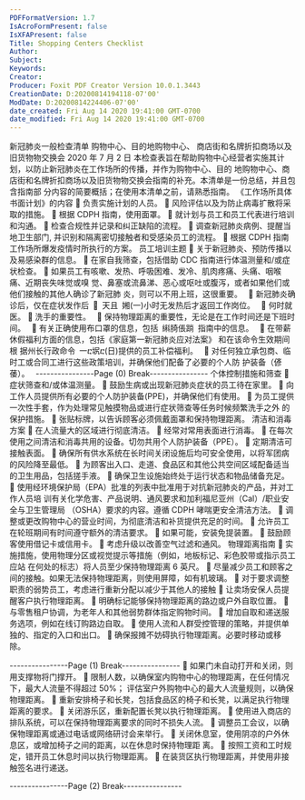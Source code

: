 ```yaml
---
PDFFormatVersion: 1.7
IsAcroFormPresent: false
IsXFAPresent: false
Title: Shopping Centers Checklist
Author: 
Subject: 
Keywords: 
Creator: 
Producer: Foxit PDF Creator Version 10.0.1.3443
CreationDate: D:20200814194118-07'00'
ModDate: D:20200814224406-07'00'
date_created: Fri Aug 14 2020 19:41:00 GMT-0700
date_modified: Fri Aug 14 2020 19:41:00 GMT-0700
---
```

新冠肺炎一般检查清单 
购物中心、目的地购物中心、 
商店街和名牌折扣商场以及旧货物物交换会 
2020 年 7 月 2 日 
本检查表旨在帮助购物中心经营者实施其计划，以防止新冠肺炎在工作场所的传播，并作为购物中心、目的
地购物中心、商店街和名牌折扣商场以及旧货物物交换会指南的补充。本清单是一份总结，并且包含指南部
分内容的简要概括；在使用本清单之前，请熟悉指南。 
《工作场所具体书面计划》的内容 
 负责实施计划的人员。 
 风险评估以及为防止病毒扩散将采取的措施。 
 根据 CDPH 指南，使用面罩。 
 就计划与员工和员工代表进行培训和沟通。 
 检查合规性并记录和纠正缺陷的流程。 
 调查新冠肺炎病例、提醒当地卫生部门, 并识别和隔离密切接触者和受感染员工的流程。 
 根据 CDPH 指南工作场所爆发疫情时所执行的方案。 
员工培训主题 
 关于新冠肺炎、预防传播以及易感染群的信息。 
 在家自我筛查，包括借助 CDC 指南进行体温测量和/或症状检查。 
 如果员工有咳嗽、发热、呼吸困难、发冷、肌肉疼痛、头痛、咽喉痛、近期丧失味觉或嗅
觉、鼻塞或流鼻涕、恶心或呕吐或腹泻，或者如果他们或他们接触的其他人确诊了新冠肺
炎，则可以不用上班，这很重要。 
 新冠肺炎确诊后，仅在症状发作后 ㄰ 天且 㜀(一)小时无发热后才返回工作岗位。 
 何时就医。 
 洗手的重要性。 
 保持物理距离的重要性，无论是在工作时间还是下班时间。 
 有关正确使用布口罩的信息，包括 䌀䐀倀䠀 指南中的信息。 
 在带薪休假福利方面的信息，包括《家庭第一新冠肺炎应对法案》 和在该命令生效期间根
据州长行政命令 一ⴀ㘲ⴀ(日)提供的员工补偿福利。 
 对任何独立承包商、临时工或合同工进行这些政策培训，并确保他们配备了必要的个人防
护装备（偐䔀）。 
----------------Page (0) Break----------------
个体控制措施和筛查 
 症状筛查和/或体温测量。 
 鼓励生病或出现新冠肺炎症状的员工待在家里。 
 向工作人员提供所有必要的个人防护装备(PPE)，并确保他们有使用。 
 为员工提供一次性手套，作为处理常见触摸物品或进行症状筛查等任务时候频繁洗手之外
的保护措施。 
 张贴标牌，以告诉顾客必须佩戴面罩和保持物理距离。 
清洁和消毒方案 
 在人流量大的区域进行彻底清洁。 
 经常对常用表面进行消毒。 
 在每次使用之间清洁和消毒共用的设备。切勿共用个人防护装备（PPE）。 
 定期清洁可接触表面。 
 确保所有供水系统在长时间关闭设施后均可安全使用，以将军团病的风险降至最低。 
 为顾客出入口、走道、食品区和其他公共空间区域配备适当的卫生用品，包括搓手液。 
 确保卫生设施始终处于运行状态和物品储备充足。 
 使用经环境保护局（EPA）批准的列表中批准用于对抗新冠肺炎的产品，并对工作人员培
训有关化学危害、产品说明、通风要求和加利福尼亚州（Cal）/职业安全与卫生管理局
（OSHA）要求的内容。遵循 CDPH 哮喘更安全清洁方法。 
 调整或更改购物中心的营业时间，为彻底清洁和补货提供充足的时间。 
 允许员工在轮班期间有时间遵守额外的清洁要求。 
 如果可能，安装免提装置。 
 鼓励顾客使用借记卡或信用卡。 
 考虑升级以改善空气过滤和通风。 
物理距离指南 
 实施措施，使用物理分区或视觉提示等措施（例如，地板标记、彩色胶带或指示员工应站
在何处的标志）将人员至少保持物理距离 6 英尺。 
 尽量减少员工和顾客之间的接触。如果无法保持物理距离，则使用屏障，如有机玻璃。 
 对于要求调整职责的弱势员工，考虑进行重新分配以减少于其他人的接触 
 让卖场安保人员提醒客户执行物理距离。 
 明确标记能够保持物理距离的路边或户外自取位置。 
 与零售租户协调，为老年人和其他弱势群体指定购物时间。 
 增加自取和递送服务选项，例如在线订购路边自取。 
 使用人流和人群受控管理的策略，并提供单独的、指定的入口和出口。 
 确保报摊不妨碍执行物理距离。必要时移动或移除。 
 
----------------Page (1) Break----------------
 如果门未自动打开和关闭，则用支撑物将门撑开。 
 限制人数，以确保室内购物中心的物理距离，在任何情况下，最大人流量不得超过 50%；
评估室户外购物中心的最大人流量规则，以确保物理距离。 
 重新安排椅子和长凳，包括食品区的椅子和长凳，以满足执行物理距离的要求。 
 关闭游乐区，重新配置长凳以执行物理距离。 
 使用进入商店的排队系统，可以在保持物理距离要求的同时不损失人流。 
 调整员工会议，以确保物理距离或通过电话或网络研讨会来举行。 
 关闭休息室，使用阴凉的户外休息区，或增加椅子之间的距离，以在休息时保持物理距
离。 
 按照工资和工时规定，错开员工休息时间以执行物理距离。 
 在装货区执行物理距离，并使用非接触签名进行递送。 
 
 
 
----------------Page (2) Break----------------
